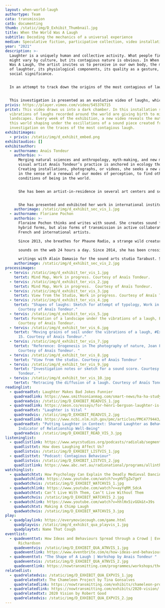```yaml
---
layout: when-world-laugh
authortype: Team
cata: transmission
catb: documenting
thumb: /static/img/D_Exhibit_Thumbnail.jpg
title: When the World Was A Laugh
subtitle: Decoding the mechanics of a universal experience
medium: Speculative fiction, participative collection, video installation
year: "2021"
description: >-
  Laughter is a uniquely human and collective activity. What people find funny
  might vary by culture, but its contagious nature is obvious. In When the World
  Was A Laugh, the artist invites us to perceive in our own body, the mechanics
  of laughter, its physiological components, its quality as a gesture, and its
  social significance. 


  In an attempt to track down the origins of the most contagious of laughs, Anaïs began documenting the sounds of laughter from across the world through an international Call for Laughs. As she and her collaborator tracked the most contagious ones, they set them into echoes and followed their modes of propagation, creating a speculative fiction. 


  This investigation is presented as an evolutive video of laughs, which keeps growing as we contribute our laughter to this work. This video is complemented by the Collection of Laughs gathered during the investigation and presented as a typology of associated emotions and colours. Inspired by the role of laughter in myths around the origin of the universe, this exhibit invites us to share a laugh at a time when the global pandemic has disrupted our ways of connecting and being together.
privis: https://player.vimeo.com/video/545376715
pritxt: This video draws us into a dark chamber. In this installation space, the
  vibrations of laughs recorded around the world are giving birth to miniature
  landscapes. Every week of the exhibition, a new video reveals the mutation of
  this world shaping under the oscillations of a sound piece created from our
  investigation on the traces of the most contagious laugh.
exhibitimages:
  - privis: /static/img/d_exhibit_embed.png
exhibitaudios: []
exhibitauthor:
  - authorname: Anaïs Tondeur
    authorbio: >-
      Merging natural sciences and anthropology, myth-making, and new media,
      visual artist Anaïs Tondeur’s practice is anchored in ecology thought.
      Creating installations, photographs, or videos, she seeks a new aesthetic,
      in the sense of a renewal of our modes of perception, to find other
      conditions of being in the world. 


      She has been an artist-in-residence in several art centers and scientific laboratories, which include LeCentQuatre-Grand Paris Express (2018-19), Artlink (Ireland, 2019), the Museum of Arts et Métiers (Paris, 2018-17), and the National Centre for Space Studies (CNES, Paris, 2016).


      She has presented and exhibited her work in international institutions such as the Center Pompidou (Paris), La Gaîté Lyrique (Paris), Serpentines Galleries (London), Bozar (Brussels), and Biennale Di Venezia, (Lieux Infinis).
    authorimage: /static/img/d_exhibit_sec_vis_1.jpg
  - authorname: Floriane Pochon
    authorbio: >-
      Floraine Pochon thinks and writes with sound. She creates sound forms,
      hybrid forms, but also forms of transmission in active collaboration with
      French and international artists.

      Since 2013, she breathes for Phaune Radio, a strange wild creature that emits strange

      sounds on the web 24 hours a day. Since 2014, she has been crossing sound and literary

      writings with Alain Damasio for the sound arts studio Tarabust. Since 2016, she has also developed virtual reality audio sites between Montreal and France, with Eric Chahi, for Paper Beast.
    authorimage: /static/img/d_exhibit_sec_vis_2.jpg
processimages:
  - tervis: /static/img/d_exhibit_ter_vis_1.jpg
    tertxt: Mind Map, Work in progress. Courtesy of Anaïs Tondeur.
  - tervis: /static/img/d_exhibit_ter_vis_2.jpg
    tertxt: Mind Map, Work in progress.  Courtesy of Anaïs Tondeur.
  - tervis: /static/img/d_exhibit_ter_vis_3.jpg
    tertxt: View from the Studio, Work in progress. Courtesy of Anaïs Tondeur.
  - tervis: /static/img/d_exhibit_ter_vis_4.jpg
    tertxt: "Shapes of laughs: Sketch for attempt of typology, Work in progress.
      Courtesy of Anaïs Tondeur."
  - tervis: /static/img/d_exhibit_ter_vis_5.jpg
    tertxt: Formation of a landscape under the vibrations of a laugh, Experiment 4.
      Courtesy of Anaïs Tondeur.
  - tervis: /static/img/d_exhibit_ter_vis_6.jpg
    tertxt: "Moving grains of soil under the vibrations of a laugh, #Expérimentation
      15. Courtesy of Anaïs Tondeur."
  - tervis: /static/img/d_exhibit_ter_vis_7.jpg
    tertxt: "Reference: Orogenesis in The photography of nature, Joan Foncuberta.
      Courtesy of Anaïs Tondeur. "
  - tervis: /static/img/d_exhibit_ter_vis_8.jpg
    tertxt: "View from the studio. Courtesy of Anaïs Tondeur "
  - tervis: /static/img/d_exhibit_ter_vis_9.jpg
    tertxt: "Investigation notes or sketch for a sound score. Courtesy of Anaïs
      Tondeur. "
  - tervis: /static/img/d_exhibit_ter_vis_10.jpg
    tertxt: "Retracing the diffusion of a laugh. Courtesy of Anaïs Tondeur. "
readinglist:
  - quadreadtxt: Laughter Makes Bad Jokes Funnier
    quadreadlink: https://www.smithsonianmag.com/smart-news/ha-ha-study-shows-laugh-tracks-make-dad-jokes-funnier-180972718/
    quadreadvis: /static/img/D_EXHIBIT_READVIS_1.jpg
  - quadreadlink: https://aeon.co/essays/for-henri-bergson-laughter-is-what-keeps-us-elastic-and-free
    quadreadtxt: "Laughter is Vital "
    quadreadvis: /static/img/D_EXHIBIT_READVIS_2.jpg
  - quadreadlink: https://www.ncbi.nlm.nih.gov/pmc/articles/PMC4779443/
    quadreadtxt: "Putting Laughter in Context: Shared Laughter as Behavioral
      Indicator of Relationship Well-Being"
    quadreadvis: /static/img/D_EXHIBIT_READ_VIS_3.jpg
listeninglist:
  - quadlistlink: https://www.wnycstudios.org/podcasts/radiolab/segments/91593-how-does-laughing-affect-us
    quadlisttxt: How does Laughing Affect Us?
    quadlistvis: /static/img/D_EXHIBIT_LISTVIS_1.jpg
  - quadlisttxt: "Podcast: Contagious Behaviour"
    quadlistvis: /static/img/D_EXHIBIT_LISTVIS_2.jpg
    quadlistlink: https://www.abc.net.au/radionational/programs/allinthemind/contagious-behaviour/12046090
watchinglist:
  - quadwatchtxt: How Psychology Can Explain the Deadly Medieval Dancing Plague
    quadwatchlink: https://www.youtube.com/watch?v=yHVTgZw7geY
    quadwatchvis: /static/img/D_EXHIBIT_WATCHVIS_1.jpg
  - quadwatchlink: https://www.youtube.com/watch?v=ayYqRM_SdcA
    quadwatchtxt: Can’t Live With Them, Can’t Live Without Them
    quadwatchvis: /static/img/D_EXHIBIT_WATCHVIS_2.jpg
  - quadwatchlink: https://www.youtube.com/watch?v=hhlHx5ivGGk&t=39s
    quadwatchtxt: Making A Chimp Laugh
    quadwatchvis: /static/img/D_EXHIBIT_WATCHVIS_3.jpg
play:
  - quadplaylink: https://everymoviecough.com/game.html
    quadplayvis: /static/img/d_exhibit_qua_playvis_1.jpg
    quadplaytxt: Name That Cough
eventlist:
  - quadeventtxt: How Ideas and Behaviours Spread through a Crowd | Event by Daniel
      Richardson
    quadeventvis: /static/img/D_EXHIBIT_QUA_ATNVIS_1.jpg
    quadeventlink: https://www.eventbrite.com/e/how-ideas-and-behaviours-spread-through-a-crowd-event-registration-145820000547
  - quadeventtxt: "The Shape of A Laugh | Workshop by Anais Tondeur "
    quadeventvis: /static/img/D_EXHIBIT_QUA_ATNVIS_2.jpg
    quadeventlink: https://nowtransmitting.com/programmes/workshops/the-shape-of-a-laugh/
relatedlist:
  - quadrelatedvis: /static/img/D_EXHIBIT_QUA_EXPVIS_1.jpg
    quadrelatedtxt: The Chameleon Project by Tina Gonsalves
    quadrelatedlink: https://nowtransmitting.com/exhibits/chameleon-project/
  - quadrelatedlink: https://nowtransmitting.com/exhibits/2020-vision/
    quadrelatedtxt: 2020 Vision by Robert Good
    quadrelatedvis: /static/img/D_EXHIBIT_QUA_EXPVIS_2.jpg
---
```

